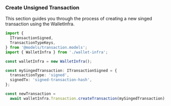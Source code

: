 ### Create Unsigned Transaction

This section guides you through the process of creating a new singed transaction using the WalletInfra.

```ts
import {
  ITransactionSigned,
  TransactionTypeKeys,
} from '@models/transaction.models';
import { WalletInfra } from './wallet-infra';

const walletInfra = new WalletInfra();

const mySingedTransaction: ITransactionSigned = {
  transactionType: 'signed',
  signedTx: 'signed-transaction-hash',
};

const newTransaction =
  await walletInfra.Transaction.createTransaction(mySingedTransaction);
```
